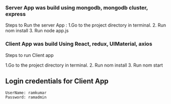 

### Server App was build using mongodb, mongodb cluster, express

Steps to Run the server App :
1.Go to the project directory in terminal.
2. Run nom install
3. Run node app.js




### Client App was build Using React, redux, UIMaterial, axios 

Steps to run Client app

1.Go to the project directory in terminal.
2. Run nom install
3. Run nom start


## Login credentials for Client App

	UserName: ramkumar
	Password: ramadmin




